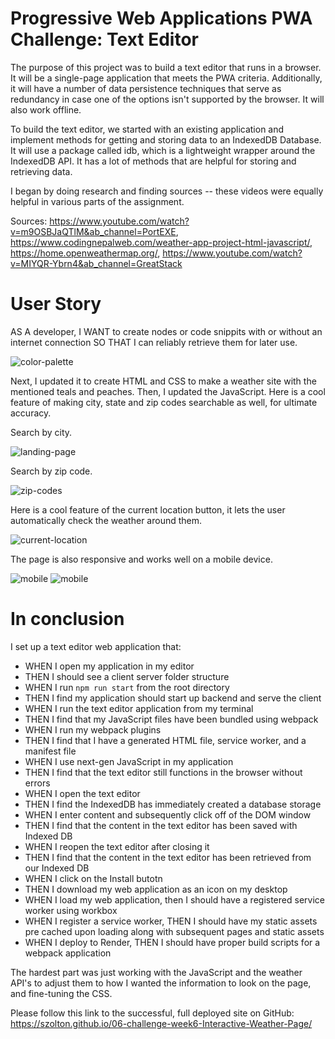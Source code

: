 # **Progressive Web Applications PWA Challenge: Text Editor**

The purpose of this project was to build a text editor that runs in a browser. It will be a single-page application that meets the PWA criteria. Additionally, it will have a number of data persistence techniques that serve as redundancy in case one of the options isn't supported by the browser. It will also work offline.

To build the text editor, we started with an existing application and implement methods for getting and storing data to an IndexedDB Database. It will use a package called idb, which is a lightweight wrapper around the IndexedDB API. It has a lot of methods that are helpful for storing and retrieving data.

I began by doing research and finding sources -- these videos were equally helpful in various parts of the assignment.

Sources: https://www.youtube.com/watch?v=m9OSBJaQTlM&ab_channel=PortEXE, https://www.codingnepalweb.com/weather-app-project-html-javascript/, https://home.openweathermap.org/, https://www.youtube.com/watch?v=MIYQR-Ybrn4&ab_channel=GreatStack

# User Story
AS A developer,
I WANT to create nodes or code snippits with or without an internet connection
SO THAT I can reliably retrieve them for later use.

![color-palette](./Assets/images/colors.png)

Next, I updated it to create HTML and CSS to make a weather site with the mentioned teals and peaches. Then, I updated the JavaScript. Here is a cool feature of making city, state and zip codes searchable as well, for ultimate accuracy.

Search by city.

![landing-page](./Assets/images/first-page.png)

Search by zip code.

![zip-codes](./Assets/images/zip-codes.png)

Here is a cool feature of the current location button, it lets the user automatically check the weather around them.

![current-location](./Assets/images/location.png)

The page is also responsive and works well on a mobile device.

![mobile](./Assets/images/mobile-1.png) ![mobile](./Assets/images/mobile-2.png)

# In conclusion
I set up a text editor web application that:
- WHEN I open my application in my editor
- THEN I should see a client server folder structure
- WHEN I run `npm run start` from the root directory
- THEN I find my application should start up backend and serve the client
- WHEN I run the text editor application from my terminal
- THEN I find that my JavaScript files have been bundled using webpack
- WHEN I run my webpack plugins
- THEN I find that I have a generated HTML file, service worker, and a manifest file
- WHEN I use next-gen JavaScript in my application
- THEN I find that the text editor still functions in the browser without errors
- WHEN I open the text editor
- THEN I find the IndexedDB has immediately created a database storage
- WHEN I enter content and subsequently click off of the DOM window
- THEN I find that the content in the text editor has been saved with Indexed DB
- WHEN I reopen the text editor after closing it
- THEN I find that the content in the text editor has been retrieved from our Indexed DB
- WHEN I click on the Install butotn
- THEN I download my web application as an icon on my desktop
- WHEN I load my web application, then I should have a registered service worker using workbox
- WHEN I register a service worker, THEN I should have my static assets pre cached upon loading along with subsequent pages and static assets
- WHEN I deploy to Render, THEN I should have proper build scripts for a webpack application

The hardest part was just working with the JavaScript and the weather API's to adjust them to how I wanted the information to look on the page, and fine-tuning the CSS.

Please follow this link to the successful, full deployed site on GitHub: https://szolton.github.io/06-challenge-week6-Interactive-Weather-Page/